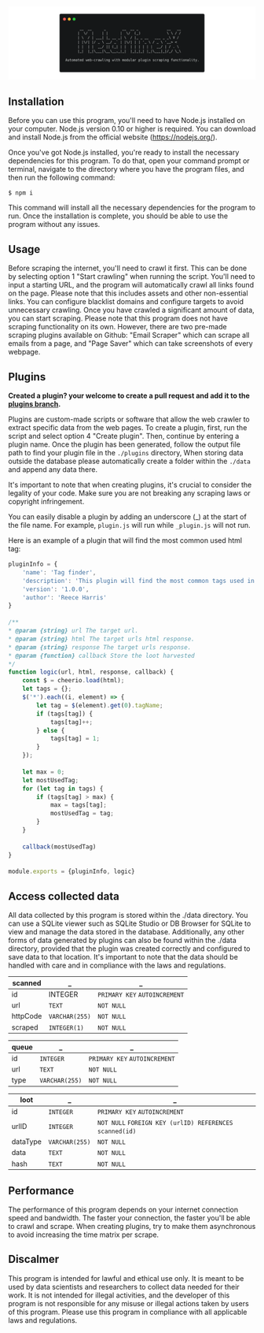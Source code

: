 ![](https://github.com/NotReeceHarris/NotReeceHarris/blob/main/cdn/metaminerxbanner.png?raw=true)

## Installation

Before you can use this program, you'll need to have Node.js installed on your computer. Node.js version 0.10 or higher is required. You can download and install Node.js from the official website (https://nodejs.org/).

Once you've got Node.js installed, you're ready to install the necessary dependencies for this program. To do that, open your command prompt or terminal, navigate to the directory where you have the program files, and then run the following command:

```
$ npm i
```

This command will install all the necessary dependencies for the program to run. Once the installation is complete, you should be able to use the program without any issues.

## Usage

Before scraping the internet, you'll need to crawl it first. This can be done by selecting option 1 "Start crawling" when running the script. You'll need to input a starting URL, and the program will automatically crawl all links found on the page. Please note that this includes assets and other non-essential links. You can configure blacklist domains and configure targets to avoid unnecessary crawling. Once you have crawled a significant amount of data, you can start scraping. Please note that this program does not have scraping functionality on its own. However, there are two pre-made scraping plugins available on Github: "Email Scraper" which can scrape all emails from a page, and "Page Saver" which can take screenshots of every webpage.

## Plugins

**Created a plugin? your welcome to create a pull request and add it to the [plugins branch](https://github.com/NotReeceHarris/MetaMinerX/tree/plugins).**

Plugins are custom-made scripts or software that allow the web crawler to extract specific data from the web pages. To create a plugin, first, run the script and select option 4 "Create plugin". Then, continue by entering a plugin name. Once the plugin has been generated, follow the output file path to find your plugin file in the `./plugins` directory, When storing data outside the database please automatically create a folder within the `./data` and append any data there.

It's important to note that when creating plugins, it's crucial to consider the legality of your code. Make sure you are not breaking any scraping laws or copyright infringement.

You can easily disable a plugin by adding an underscore (_) at the start of the file name. For example, `plugin.js` will run while `_plugin.js` will not run.

Here is an example of a plugin that will find the most common used html tag:
```js
pluginInfo = {
    'name': 'Tag finder',
    'description': 'This plugin will find the most common tags used in html',
    'version': '1.0.0',
    'author': 'Reece Harris'
}

/**
* @param {string} url The target url.
* @param {string} html The target urls html response.
* @param {string} response The target urls response.
* @param {function} callback Store the loot harvested
*/
function logic(url, html, response, callback) {
    const $ = cheerio.load(html);
    let tags = {};
    $('*').each((i, element) => {
        let tag = $(element).get(0).tagName;
        if (tags[tag]) {
            tags[tag]++;
        } else {
            tags[tag] = 1;
        }
    });

    let max = 0;
    let mostUsedTag;
    for (let tag in tags) {
        if (tags[tag] > max) {
            max = tags[tag];
            mostUsedTag = tag;
        }
    }

    callback(mostUsedTag)
}

module.exports = {pluginInfo, logic}
```

## Access collected data
All data collected by this program is stored within the ./data directory. You can use a SQLite viewer such as SQLite Studio or DB Browser for SQLite to view and manage the data stored in the database. Additionally, any other forms of data generated by plugins can also be found within the ./data directory, provided that the plugin was created correctly and configured to save data to that location. It's important to note that the data should be handled with care and in compliance with the laws and regulations.

scanned | _ | _
--- | --- | ---
id | INTEGER | `PRIMARY KEY` `AUTOINCREMENT`
url | `TEXT` | `NOT NULL`
httpCode | `VARCHAR(255)` | `NOT NULL`
scraped | `INTEGER(1)` | `NOT NULL`

queue | _ | _
--- | --- | ---
id | `INTEGER` | `PRIMARY KEY` `AUTOINCREMENT`
url | `TEXT` | `NOT NULL`
type | `VARCHAR(255)` | `NOT NULL`

loot | _ | _
--- | --- | ---
id | `INTEGER` | `PRIMARY KEY` `AUTOINCREMENT`
urlID | `INTEGER` | `NOT NULL` `FOREIGN KEY (urlID) REFERENCES scanned(id)`
dataType | `VARCHAR(255)` | `NOT NULL`
data | `TEXT` | `NOT NULL`
hash | `TEXT` | `NOT NULL`


## Performance

The performance of this program depends on your internet connection speed and bandwidth. The faster your connection, the faster you'll be able to crawl and scrape. When creating plugins, try to make them asynchronous to avoid increasing the time matrix per scrape.

## Discalmer
This program is intended for lawful and ethical use only. It is meant to be used by data scientists and researchers to collect data needed for their work. It is not intended for illegal activities, and the developer of this program is not responsible for any misuse or illegal actions taken by users of this program. Please use this program in compliance with all applicable laws and regulations.
